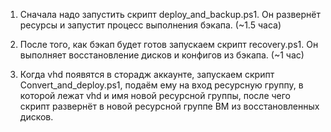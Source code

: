 1. Сначала надо запустить скрипт deploy_and_backup.ps1. Он развернёт ресурсы и запустит процесс выполнения бэкапа. (~1.5 часа)

2. После того, как бэкап будет готов запускаем скрипт recovery.ps1. Он выполняет восстановление дисков и конфигов из бэкапа. (~1 час)
 
3. Когда vhd появятся в сторадж аккаунте, запускаем скрипт Convert_and_deploy.ps1, подаём ему на вход ресурсную группу, в которой лежат vhd и имя новой ресурсной группы, после чего скрипт развернёт в новой ресурсной группе ВМ из восстановленных дисков.